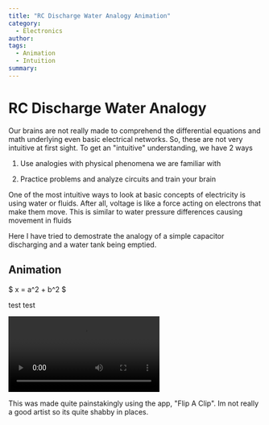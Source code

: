 ```yaml
---
title: "RC Discharge Water Analogy Animation"
category: 
  - Electronics
author: 
tags:
  - Animation
  - Intuition
summary: 
---
```


# RC Discharge Water Analogy

Our brains are not really made to comprehend the differential equations and math underlying even basic electrical networks. So, these are not very intuitive at first sight. To get an "intuitive" understanding, we have 2 ways

1) Use analogies with physical phenomena we are familiar with

2) Practice problems and analyze circuits and train your brain

One of the most intuitive ways to look at basic concepts of electricity is using water or fluids. After all, voltage is like a force acting on electrons that make them move. This is similar to water pressure differences causing movement in fluids

Here I have tried to demostrate the analogy of a simple capacitor discharging and a water tank being emptied.

## Animation

$ x = a^2 + b^2 $

test test

<video src="/assets/videos/RC_Discharge_FlipAClip.mp4" controls="controls" style="max-width: 730px;"><video>

This was made quite painstakingly using the app, "Flip A Clip". Im not really a good artist so its quite shabby in places.
